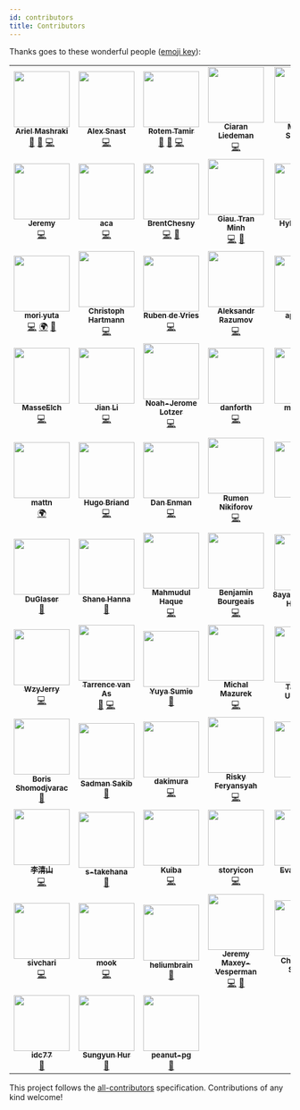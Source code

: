 ```yaml
---
id: contributors
title: Contributors
---
```


Thanks goes to these wonderful people ([emoji key](https://allcontributors.org/docs/en/emoji-key)):

<!-- ALL-CONTRIBUTORS-LIST:START - Do not remove or modify this section -->
<!-- prettier-ignore-start -->
<!-- markdownlint-disable -->
<table>
  <tr>
    <td align="center"><a href="https://github.com/a8m"><img src="https://avatars.githubusercontent.com/u/7413593?v=4?s=100" width="100px;" alt=""/><br /><sub><b>Ariel Mashraki</b></sub></a><br /><a href="#maintenance-a8m" title="Maintenance">🚧</a> <a href="https://github.com/ent/ent/commits?author=a8m" title="Documentation">📖</a> <a href="https://github.com/ent/ent/commits?author=a8m" title="Code">💻</a></td>
    <td align="center"><a href="https://github.com/alexsn"><img src="https://avatars.githubusercontent.com/u/987019?v=4?s=100" width="100px;" alt=""/><br /><sub><b>Alex Snast</b></sub></a><br /><a href="https://github.com/ent/ent/commits?author=alexsn" title="Code">💻</a></td>
    <td align="center"><a href="https://rotemtam.com/"><img src="https://avatars.githubusercontent.com/u/1522681?v=4?s=100" width="100px;" alt=""/><br /><sub><b>Rotem Tamir</b></sub></a><br /><a href="#maintenance-rotemtam" title="Maintenance">🚧</a> <a href="https://github.com/ent/ent/commits?author=rotemtam" title="Documentation">📖</a> <a href="https://github.com/ent/ent/commits?author=rotemtam" title="Code">💻</a></td>
    <td align="center"><a href="https://github.com/cliedeman"><img src="https://avatars.githubusercontent.com/u/3578740?v=4?s=100" width="100px;" alt=""/><br /><sub><b>Ciaran Liedeman</b></sub></a><br /><a href="https://github.com/ent/ent/commits?author=cliedeman" title="Code">💻</a></td>
    <td align="center"><a href="https://www.marwan.io/"><img src="https://avatars.githubusercontent.com/u/16294261?v=4?s=100" width="100px;" alt=""/><br /><sub><b>Marwan Sulaiman</b></sub></a><br /><a href="https://github.com/ent/ent/commits?author=marwan-at-work" title="Code">💻</a></td>
    <td align="center"><a href="https://nathaniel.peiffer.com.au/"><img src="https://avatars.githubusercontent.com/u/8946502?v=4?s=100" width="100px;" alt=""/><br /><sub><b>Nathaniel Peiffer</b></sub></a><br /><a href="https://github.com/ent/ent/commits?author=napei" title="Code">💻</a></td>
    <td align="center"><a href="https://github.com/tmc"><img src="https://avatars.githubusercontent.com/u/3977?v=4?s=100" width="100px;" alt=""/><br /><sub><b>Travis Cline</b></sub></a><br /><a href="https://github.com/ent/ent/commits?author=tmc" title="Code">💻</a></td>
  </tr>
  <tr>
    <td align="center"><a href="https://cloudsjhan.github.io/"><img src="https://avatars.githubusercontent.com/u/7600925?v=4?s=100" width="100px;" alt=""/><br /><sub><b>Jeremy</b></sub></a><br /><a href="https://github.com/ent/ent/commits?author=hantmac" title="Code">💻</a></td>
    <td align="center"><a href="https://github.com/aca"><img src="https://avatars.githubusercontent.com/u/50316549?v=4?s=100" width="100px;" alt=""/><br /><sub><b>aca</b></sub></a><br /><a href="https://github.com/ent/ent/commits?author=aca" title="Code">💻</a></td>
    <td align="center"><a href="https://github.com/BrentChesny"><img src="https://avatars.githubusercontent.com/u/1449435?v=4?s=100" width="100px;" alt=""/><br /><sub><b>BrentChesny</b></sub></a><br /><a href="https://github.com/ent/ent/commits?author=BrentChesny" title="Code">💻</a> <a href="https://github.com/ent/ent/commits?author=BrentChesny" title="Documentation">📖</a></td>
    <td align="center"><a href="https://github.com/giautm"><img src="https://avatars.githubusercontent.com/u/12751435?v=4?s=100" width="100px;" alt=""/><br /><sub><b>Giau. Tran Minh</b></sub></a><br /><a href="https://github.com/ent/ent/commits?author=giautm" title="Code">💻</a> <a href="https://github.com/ent/ent/pulls?q=is%3Apr+reviewed-by%3Agiautm" title="Reviewed Pull Requests">👀</a></td>
    <td align="center"><a href="https://htdvisser.dev/"><img src="https://avatars.githubusercontent.com/u/181308?v=4?s=100" width="100px;" alt=""/><br /><sub><b>Hylke Visser</b></sub></a><br /><a href="https://github.com/ent/ent/commits?author=htdvisser" title="Code">💻</a></td>
    <td align="center"><a href="https://github.com/kerbelp"><img src="https://avatars.githubusercontent.com/u/3934990?v=4?s=100" width="100px;" alt=""/><br /><sub><b>Pavel Kerbel</b></sub></a><br /><a href="https://github.com/ent/ent/commits?author=kerbelp" title="Code">💻</a></td>
    <td align="center"><a href="https://github.com/day-dreams"><img src="https://avatars.githubusercontent.com/u/24593904?v=4?s=100" width="100px;" alt=""/><br /><sub><b>zhangnan</b></sub></a><br /><a href="https://github.com/ent/ent/commits?author=day-dreams" title="Code">💻</a></td>
  </tr>
  <tr>
    <td align="center"><a href="https://github.com/uta-mori"><img src="https://avatars.githubusercontent.com/u/59682979?v=4?s=100" width="100px;" alt=""/><br /><sub><b>mori yuta</b></sub></a><br /><a href="https://github.com/ent/ent/commits?author=uta-mori" title="Code">💻</a> <a href="#translation-uta-mori" title="Translation">🌍</a> <a href="https://github.com/ent/ent/pulls?q=is%3Apr+reviewed-by%3Auta-mori" title="Reviewed Pull Requests">👀</a></td>
    <td align="center"><a href="http://lollyrock.com/"><img src="https://avatars.githubusercontent.com/u/1178413?v=4?s=100" width="100px;" alt=""/><br /><sub><b>Christoph Hartmann</b></sub></a><br /><a href="https://github.com/ent/ent/commits?author=chris-rock" title="Code">💻</a></td>
    <td align="center"><a href="https://github.com/rubensayshi"><img src="https://avatars.githubusercontent.com/u/649160?v=4?s=100" width="100px;" alt=""/><br /><sub><b>Ruben de Vries</b></sub></a><br /><a href="https://github.com/ent/ent/commits?author=rubensayshi" title="Code">💻</a></td>
    <td align="center"><a href="https://keybase.io/ernado"><img src="https://avatars.githubusercontent.com/u/866677?v=4?s=100" width="100px;" alt=""/><br /><sub><b>Aleksandr Razumov</b></sub></a><br /><a href="https://github.com/ent/ent/commits?author=ernado" title="Code">💻</a></td>
    <td align="center"><a href="https://github.com/apbuteau"><img src="https://avatars.githubusercontent.com/u/6796073?v=4?s=100" width="100px;" alt=""/><br /><sub><b>apbuteau</b></sub></a><br /><a href="https://github.com/ent/ent/commits?author=apbuteau" title="Code">💻</a></td>
    <td align="center"><a href="https://github.com/ichord"><img src="https://avatars.githubusercontent.com/u/1324791?v=4?s=100" width="100px;" alt=""/><br /><sub><b>Harold.Luo</b></sub></a><br /><a href="https://github.com/ent/ent/commits?author=ichord" title="Code">💻</a></td>
    <td align="center"><a href="https://github.com/idoshveki"><img src="https://avatars.githubusercontent.com/u/11615669?v=4?s=100" width="100px;" alt=""/><br /><sub><b>ido shveki</b></sub></a><br /><a href="https://github.com/ent/ent/commits?author=idoshveki" title="Code">💻</a></td>
  </tr>
  <tr>
    <td align="center"><a href="https://github.com/masseelch"><img src="https://avatars.githubusercontent.com/u/12862103?v=4?s=100" width="100px;" alt=""/><br /><sub><b>MasseElch</b></sub></a><br /><a href="https://github.com/ent/ent/commits?author=masseelch" title="Code">💻</a></td>
    <td align="center"><a href="https://github.com/kidlj"><img src="https://avatars.githubusercontent.com/u/300616?v=4?s=100" width="100px;" alt=""/><br /><sub><b>Jian Li</b></sub></a><br /><a href="https://github.com/ent/ent/commits?author=kidlj" title="Code">💻</a></td>
    <td align="center"><a href="https://noah.je/"><img src="https://avatars.githubusercontent.com/u/5778728?v=4?s=100" width="100px;" alt=""/><br /><sub><b>Noah-Jerome Lotzer</b></sub></a><br /><a href="https://github.com/ent/ent/commits?author=nolotz" title="Code">💻</a></td>
    <td align="center"><a href="https://github.com/danf0rth"><img src="https://avatars.githubusercontent.com/u/14220891?v=4?s=100" width="100px;" alt=""/><br /><sub><b>danforth</b></sub></a><br /><a href="https://github.com/ent/ent/commits?author=danf0rth" title="Code">💻</a></td>
    <td align="center"><a href="https://github.com/maxiloEmmmm"><img src="https://avatars.githubusercontent.com/u/16779121?v=4?s=100" width="100px;" alt=""/><br /><sub><b>maxilozoz</b></sub></a><br /><a href="https://github.com/ent/ent/commits?author=maxiloEmmmm" title="Code">💻</a></td>
    <td align="center"><a href="https://gist.github.com/zzwx"><img src="https://avatars.githubusercontent.com/u/8169082?v=4?s=100" width="100px;" alt=""/><br /><sub><b>zzwx</b></sub></a><br /><a href="https://github.com/ent/ent/commits?author=zzwx" title="Code">💻</a></td>
    <td align="center"><a href="https://github.com/ix64"><img src="https://avatars.githubusercontent.com/u/13902388?v=4?s=100" width="100px;" alt=""/><br /><sub><b>MengYX</b></sub></a><br /><a href="#translation-ix64" title="Translation">🌍</a></td>
  </tr>
  <tr>
    <td align="center"><a href="https://mattn.kaoriya.net/"><img src="https://avatars.githubusercontent.com/u/10111?v=4?s=100" width="100px;" alt=""/><br /><sub><b>mattn</b></sub></a><br /><a href="#translation-mattn" title="Translation">🌍</a></td>
    <td align="center"><a href="https://github.com/Bladrak"><img src="https://avatars.githubusercontent.com/u/1321977?v=4?s=100" width="100px;" alt=""/><br /><sub><b>Hugo Briand</b></sub></a><br /><a href="https://github.com/ent/ent/commits?author=Bladrak" title="Code">💻</a></td>
    <td align="center"><a href="https://danielenman.com/"><img src="https://avatars.githubusercontent.com/u/432487?v=4?s=100" width="100px;" alt=""/><br /><sub><b>Dan Enman</b></sub></a><br /><a href="https://github.com/ent/ent/commits?author=enmand" title="Code">💻</a></td>
    <td align="center"><a href="http://www.l2junity.org/"><img src="https://avatars.githubusercontent.com/u/2185291?v=4?s=100" width="100px;" alt=""/><br /><sub><b>Rumen Nikiforov</b></sub></a><br /><a href="https://github.com/ent/ent/commits?author=UnAfraid" title="Code">💻</a></td>
    <td align="center"><a href="https://wener.me"><img src="https://avatars.githubusercontent.com/u/1777211?v=4?s=100" width="100px;" alt=""/><br /><sub><b>陈杨文</b></sub></a><br /><a href="https://github.com/ent/ent/commits?author=wenerme" title="Code">💻</a></td>
    <td align="center"><a href="https://djwong.net"><img src="https://avatars.githubusercontent.com/u/1635441?v=4?s=100" width="100px;" alt=""/><br /><sub><b>Qiaosen (Joeson) Huang</b></sub></a><br /><a href="https://github.com/ent/ent/issues?q=author%3Ajoesonw" title="Bug reports">🐛</a></td>
    <td align="center"><a href="https://github.com/davebehr1"><img src="https://avatars.githubusercontent.com/u/16716239?v=4?s=100" width="100px;" alt=""/><br /><sub><b>AlonDavidBehr</b></sub></a><br /><a href="https://github.com/ent/ent/commits?author=davebehr1" title="Code">💻</a> <a href="https://github.com/ent/ent/pulls?q=is%3Apr+reviewed-by%3Adavebehr1" title="Reviewed Pull Requests">👀</a></td>
  </tr>
  <tr>
    <td align="center"><a href="http://duglaser.dev"><img src="https://avatars.githubusercontent.com/u/50506482?v=4?s=100" width="100px;" alt=""/><br /><sub><b>DuGlaser</b></sub></a><br /><a href="https://github.com/ent/ent/commits?author=DuGlaser" title="Documentation">📖</a></td>
    <td align="center"><a href="https://github.com/shanna"><img src="https://avatars.githubusercontent.com/u/28489?v=4?s=100" width="100px;" alt=""/><br /><sub><b>Shane Hanna</b></sub></a><br /><a href="https://github.com/ent/ent/commits?author=shanna" title="Documentation">📖</a></td>
    <td align="center"><a href="https://www.linkedin.com/in/mahmud2011"><img src="https://avatars.githubusercontent.com/u/5278142?v=4?s=100" width="100px;" alt=""/><br /><sub><b>Mahmudul Haque</b></sub></a><br /><a href="https://github.com/ent/ent/commits?author=mahmud2011" title="Code">💻</a></td>
    <td align="center"><a href="http://blog.scaleprocess.net"><img src="https://avatars.githubusercontent.com/u/862607?v=4?s=100" width="100px;" alt=""/><br /><sub><b>Benjamin Bourgeais</b></sub></a><br /><a href="https://github.com/ent/ent/commits?author=sywesk" title="Code">💻</a></td>
    <td align="center"><a href="https://about.8ay.ac/"><img src="https://avatars.githubusercontent.com/u/29266382?v=4?s=100" width="100px;" alt=""/><br /><sub><b>8ayac(Yoshinori Hayashi)</b></sub></a><br /><a href="https://github.com/ent/ent/commits?author=8ayac" title="Documentation">📖</a></td>
    <td align="center"><a href="https://github.com/y-yagi"><img src="https://avatars.githubusercontent.com/u/987638?v=4?s=100" width="100px;" alt=""/><br /><sub><b>y-yagi</b></sub></a><br /><a href="https://github.com/ent/ent/commits?author=y-yagi" title="Documentation">📖</a></td>
    <td align="center"><a href="https://github.com/Sacro"><img src="https://avatars.githubusercontent.com/u/2659869?v=4?s=100" width="100px;" alt=""/><br /><sub><b>Ben Woodward</b></sub></a><br /><a href="https://github.com/ent/ent/commits?author=Sacro" title="Code">💻</a></td>
  </tr>
  <tr>
    <td align="center"><a href="https://github.com/wzyjerry"><img src="https://avatars.githubusercontent.com/u/11435169?v=4?s=100" width="100px;" alt=""/><br /><sub><b>WzyJerry</b></sub></a><br /><a href="https://github.com/ent/ent/commits?author=wzyjerry" title="Code">💻</a></td>
    <td align="center"><a href="https://github.com/tarrencev"><img src="https://avatars.githubusercontent.com/u/4740651?v=4?s=100" width="100px;" alt=""/><br /><sub><b>Tarrence van As</b></sub></a><br /><a href="https://github.com/ent/ent/commits?author=tarrencev" title="Documentation">📖</a> <a href="https://github.com/ent/ent/commits?author=tarrencev" title="Code">💻</a></td>
    <td align="center"><a href="https://mo7ka.com"><img src="https://avatars.githubusercontent.com/u/32859963?v=4?s=100" width="100px;" alt=""/><br /><sub><b>Yuya Sumie</b></sub></a><br /><a href="https://github.com/ent/ent/commits?author=MONAKA0721" title="Documentation">📖</a></td>
    <td align="center"><a href="http://jasminek.net"><img src="https://avatars.githubusercontent.com/u/7853732?v=4?s=100" width="100px;" alt=""/><br /><sub><b>Michal Mazurek</b></sub></a><br /><a href="https://github.com/ent/ent/commits?author=akfaew" title="Code">💻</a></td>
    <td align="center"><a href="https://github.com/nmemoto"><img src="https://avatars.githubusercontent.com/u/1522332?v=4?s=100" width="100px;" alt=""/><br /><sub><b>Takafumi Umemoto</b></sub></a><br /><a href="https://github.com/ent/ent/commits?author=nmemoto" title="Documentation">📖</a></td>
    <td align="center"><a href="http://www.linkedin.com/in/khadija-sidhpuri-87709316a"><img src="https://avatars.githubusercontent.com/u/59063821?v=4?s=100" width="100px;" alt=""/><br /><sub><b>Khadija Sidhpuri</b></sub></a><br /><a href="https://github.com/ent/ent/commits?author=squarebat" title="Code">💻</a></td>
    <td align="center"><a href="https://github.com/neel229"><img src="https://avatars.githubusercontent.com/u/53475167?v=4?s=100" width="100px;" alt=""/><br /><sub><b>Neel Modi</b></sub></a><br /><a href="https://github.com/ent/ent/commits?author=neel229" title="Code">💻</a></td>
  </tr>
  <tr>
    <td align="center"><a href="https://ie.linkedin.com/in/boris-shomodjvarac-51970879"><img src="https://avatars.githubusercontent.com/u/304768?v=4?s=100" width="100px;" alt=""/><br /><sub><b>Boris Shomodjvarac</b></sub></a><br /><a href="https://github.com/ent/ent/commits?author=shomodj" title="Documentation">📖</a></td>
    <td align="center"><a href="https://github.com/sadmansakib"><img src="https://avatars.githubusercontent.com/u/17023844?v=4?s=100" width="100px;" alt=""/><br /><sub><b>Sadman Sakib</b></sub></a><br /><a href="https://github.com/ent/ent/commits?author=sadmansakib" title="Documentation">📖</a></td>
    <td align="center"><a href="https://github.com/dakimura"><img src="https://avatars.githubusercontent.com/u/34202807?v=4?s=100" width="100px;" alt=""/><br /><sub><b>dakimura</b></sub></a><br /><a href="https://github.com/ent/ent/commits?author=dakimura" title="Code">💻</a></td>
    <td align="center"><a href="https://github.com/RiskyFeryansyahP"><img src="https://avatars.githubusercontent.com/u/36788585?v=4?s=100" width="100px;" alt=""/><br /><sub><b>Risky Feryansyah</b></sub></a><br /><a href="https://github.com/ent/ent/commits?author=RiskyFeryansyahP" title="Code">💻</a></td>
    <td align="center"><a href="https://github.com/seiichi1101"><img src="https://avatars.githubusercontent.com/u/20941952?v=4?s=100" width="100px;" alt=""/><br /><sub><b>seiichi </b></sub></a><br /><a href="https://github.com/ent/ent/commits?author=seiichi1101" title="Code">💻</a></td>
    <td align="center"><a href="https://orijtech.com/"><img src="https://avatars.githubusercontent.com/u/4898263?v=4?s=100" width="100px;" alt=""/><br /><sub><b>Emmanuel T Odeke</b></sub></a><br /><a href="https://github.com/ent/ent/commits?author=odeke-em" title="Code">💻</a></td>
    <td align="center"><a href="https://isoppp.com"><img src="https://avatars.githubusercontent.com/u/16318727?v=4?s=100" width="100px;" alt=""/><br /><sub><b>Hiroki Isogai</b></sub></a><br /><a href="https://github.com/ent/ent/commits?author=isoppp" title="Documentation">📖</a></td>
  </tr>
  <tr>
    <td align="center"><a href="https://github.com/tsingsun"><img src="https://avatars.githubusercontent.com/u/5848549?v=4?s=100" width="100px;" alt=""/><br /><sub><b>李清山</b></sub></a><br /><a href="https://github.com/ent/ent/commits?author=tsingsun" title="Code">💻</a></td>
    <td align="center"><a href="https://github.com/s-takehana"><img src="https://avatars.githubusercontent.com/u/3423547?v=4?s=100" width="100px;" alt=""/><br /><sub><b>s-takehana</b></sub></a><br /><a href="https://github.com/ent/ent/commits?author=s-takehana" title="Documentation">📖</a></td>
    <td align="center"><a href="https://github.com/EndlessIdea"><img src="https://avatars.githubusercontent.com/u/1527796?v=4?s=100" width="100px;" alt=""/><br /><sub><b>Kuiba</b></sub></a><br /><a href="https://github.com/ent/ent/commits?author=EndlessIdea" title="Code">💻</a></td>
    <td align="center"><a href="https://github.com/storyicon"><img src="https://avatars.githubusercontent.com/u/29772821?v=4?s=100" width="100px;" alt=""/><br /><sub><b>storyicon</b></sub></a><br /><a href="https://github.com/ent/ent/commits?author=storyicon" title="Code">💻</a></td>
    <td align="center"><a href="https://github.com/evanlurvey"><img src="https://avatars.githubusercontent.com/u/54965655?v=4?s=100" width="100px;" alt=""/><br /><sub><b>Evan Lurvey</b></sub></a><br /><a href="https://github.com/ent/ent/commits?author=evanlurvey" title="Code">💻</a></td>
    <td align="center"><a href="https://github.com/attackordie"><img src="https://avatars.githubusercontent.com/u/20145334?v=4?s=100" width="100px;" alt=""/><br /><sub><b>Brian</b></sub></a><br /><a href="https://github.com/ent/ent/commits?author=attackordie" title="Documentation">📖</a></td>
    <td align="center"><a href="http://www.thinkontrol.com"><img src="https://avatars.githubusercontent.com/u/11331554?v=4?s=100" width="100px;" alt=""/><br /><sub><b>Shen Yang</b></sub></a><br /><a href="https://github.com/ent/ent/commits?author=ThinkontrolSY" title="Code">💻</a></td>
  </tr>
  <tr>
    <td align="center"><a href="https://twitter.com/sivchari"><img src="https://avatars.githubusercontent.com/u/55221074?v=4?s=100" width="100px;" alt=""/><br /><sub><b>sivchari</b></sub></a><br /><a href="https://github.com/ent/ent/commits?author=sivchari" title="Code">💻</a></td>
    <td align="center"><a href="https://blog.mookjp.io"><img src="https://avatars.githubusercontent.com/u/1519309?v=4?s=100" width="100px;" alt=""/><br /><sub><b>mook</b></sub></a><br /><a href="https://github.com/ent/ent/commits?author=mookjp" title="Code">💻</a></td>
    <td align="center"><a href="http://www.entiros.se"><img src="https://avatars.githubusercontent.com/u/1607668?v=4?s=100" width="100px;" alt=""/><br /><sub><b>heliumbrain</b></sub></a><br /><a href="https://github.com/ent/ent/commits?author=heliumbrain" title="Documentation">📖</a></td>
    <td align="center"><a href="https://github.com/JeremyV2014"><img src="https://avatars.githubusercontent.com/u/9276415?v=4?s=100" width="100px;" alt=""/><br /><sub><b>Jeremy Maxey-Vesperman</b></sub></a><br /><a href="https://github.com/ent/ent/commits?author=JeremyV2014" title="Code">💻</a> <a href="https://github.com/ent/ent/commits?author=JeremyV2014" title="Documentation">📖</a></td>
    <td align="center"><a href="https://github.com/tankbusta"><img src="https://avatars.githubusercontent.com/u/592749?v=4?s=100" width="100px;" alt=""/><br /><sub><b>Christopher Schmitt</b></sub></a><br /><a href="https://github.com/ent/ent/commits?author=tankbusta" title="Documentation">📖</a></td>
    <td align="center"><a href="https://github.com/grevych"><img src="https://avatars.githubusercontent.com/u/3792003?v=4?s=100" width="100px;" alt=""/><br /><sub><b>Gerardo Reyes</b></sub></a><br /><a href="https://github.com/ent/ent/commits?author=grevych" title="Code">💻</a></td>
    <td align="center"><a href="https://github.com/naormatania"><img src="https://avatars.githubusercontent.com/u/6978437?v=4?s=100" width="100px;" alt=""/><br /><sub><b>Naor Matania</b></sub></a><br /><a href="https://github.com/ent/ent/commits?author=naormatania" title="Code">💻</a></td>
  </tr>
  <tr>
    <td align="center"><a href="https://github.com/idc77"><img src="https://avatars.githubusercontent.com/u/87644834?v=4?s=100" width="100px;" alt=""/><br /><sub><b>idc77</b></sub></a><br /><a href="https://github.com/ent/ent/commits?author=idc77" title="Documentation">📖</a></td>
    <td align="center"><a href="http://ethanhur.me"><img src="https://avatars.githubusercontent.com/u/8033896?v=4?s=100" width="100px;" alt=""/><br /><sub><b>Sungyun Hur</b></sub></a><br /><a href="https://github.com/ent/ent/commits?author=HurSungYun" title="Documentation">📖</a></td>
    <td align="center"><a href="https://github.com/peanut-cc"><img src="https://avatars.githubusercontent.com/u/55480838?v=4?s=100" width="100px;" alt=""/><br /><sub><b>peanut-pg</b></sub></a><br /><a href="https://github.com/ent/ent/commits?author=peanut-cc" title="Documentation">📖</a></td>
  </tr>
</table>

<!-- markdownlint-restore -->
<!-- prettier-ignore-end -->

<!-- ALL-CONTRIBUTORS-LIST:END -->

This project follows the [all-contributors](https://github.com/all-contributors/all-contributors) specification. Contributions of any kind welcome!
